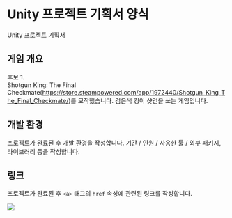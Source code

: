 


# Unity 프로젝트 기획서 양식

Unity 프로젝트 기획서

## 게임 개요

후보 1.  
Shotgun King: The Final Checkmate(https://store.steampowered.com/app/1972440/Shotgun_King_The_Final_Checkmate/)를 모작했습니다.
검은색 킹이 샷건을 쏘는 게임입니다.

## 개발 환경

프로젝트가 완료된 후 개발 환경을 작성합니다. 기간 / 인원 / 사용한 툴 / 외부 패키지, 라이브러리 등을 작성합니다.

## 링크

프로젝트가 완료된 후 `<a>` 태그의 `href` 속성에 관련된 링크를 작성합니다.

<a href="https://www.youtube.com"><img src="https://img.shields.io/badge/Youtube-FF0000?style=for-the-badge&logo=Youtube&logoColor=white"></a>
